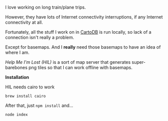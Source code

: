 I love working on long train/plane trips.

However, they have lots of Internet connectivity interruptions, if any Internet connectivity at all.

Fortunately, all the stuff I work on in [CartoDB](https://github.com/cartodb) is run locally, so lack of a connection isn't really a problem.

Except for basemaps. And I **really** need those basemaps to have an idea of where I am.

*Help Me I'm Lost (HIL)* is a sort of map server that generates super-barebones png tiles so that I can work offline with basemaps.

**Installation**

HIL needs cairo to work

```
brew install cairo
```

After that, just `npm install` and...

```
node index
```